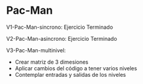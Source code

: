 # Pac-Man

V1-Pac-Man-sincrono: Ejercicio Terminado

V2-Pac-Man-asincrono: Ejercicio Terminado

V3-Pac-Man-multinivel:
  - Crear matriz de 3 dimesiones
  - Aplicar cambios del código a tener varios niveles
  - Contemplar entradas y salidas de los niveles

